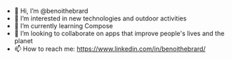 - 👋 Hi, I’m @benoithebrard
- 👀 I’m interested in new technologies and outdoor activities
- 🌱 I’m currently learning Compose
- 💞️ I’m looking to collaborate on apps that improve people's lives and the planet
- 📫 How to reach me: https://www.linkedin.com/in/benoithebrard/

<!---
benoithebrard/benoithebrard is a ✨ special ✨ repository because its `README.md` (this file) appears on your GitHub profile.
You can click the Preview link to take a look at your changes.
--->
